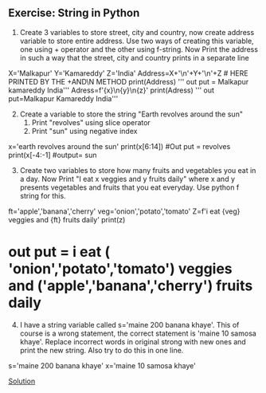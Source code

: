## Exercise: String in Python

1. Create 3 variables to store street, city and country, now create address variable to
store entire address. Use two ways of creating this variable, one using + operator and the other using f-string.
Now Print the address in such a way that the street, city and country prints in a separate line


X='Malkapur'
Y='Kamareddy'
Z='India'
Address=X+'\n'+Y+'\n'+Z # HERE PRINTED BY THE +AND\N METHOD 
print(Address)
''' out put = Malkapur
              kamareddy
              India'''
Adress=f'{x}\n{y}\n{z}'
print(Adress)
''' out put=Malkapur
            Kamareddy
            India'''



2. Create a variable to store the string "Earth revolves around the sun"
    1. Print "revolves" using slice operator
    2. Print "sun" using negative index

x='earth revolves around the sun'
print(x[6:14])
#Out put = revolves
print(x[-4:-1]
#output= sun


3. Create two variables to store how many fruits and vegetables you eat in a day.
Now Print "I eat x veggies and y fruits daily" where x and y presents vegetables and fruits that you eat everyday. Use python f string for this.

ft='apple','banana','cherry'
veg='onion','potato','tomato'
Z=f'i eat {veg} veggies and {ft} fruits daily'
print(z)
# out put = i eat ( 'onion','potato','tomato') veggies and ('apple','banana','cherry') fruits daily




4. I have a string variable called s='maine 200 banana khaye'. This of course is a
wrong statement, the correct statement is 'maine 10 samosa khaye'.
Replace incorrect words in original strong with new ones and print the new string.
Also try to do this in one line.

s='maine 200 banana khaye'
x='maine 10 samosa khaye'


[Solution](https://github.com/codebasics/py/blob/master/Basics/Exercise/4_strings/4_string_exercise_answer.py)
